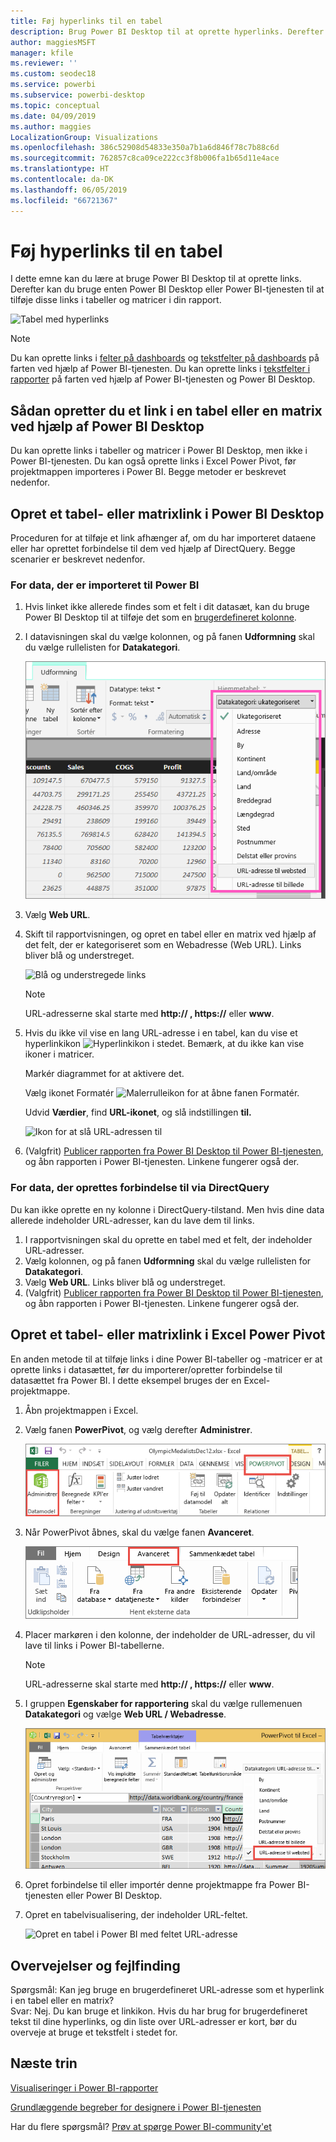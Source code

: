```yaml
---
title: Føj hyperlinks til en tabel
description: Brug Power BI Desktop til at oprette hyperlinks. Derefter kan du bruge enten Power BI Desktop eller Power BI-tjenesten til at føje disse links til tabeller og matricer i din rapport.
author: maggiesMSFT
manager: kfile
ms.reviewer: ''
ms.custom: seodec18
ms.service: powerbi
ms.subservice: powerbi-desktop
ms.topic: conceptual
ms.date: 04/09/2019
ms.author: maggies
LocalizationGroup: Visualizations
ms.openlocfilehash: 386c52908d54833e350a7b1a6d846f78c7b88c6d
ms.sourcegitcommit: 762857c8ca09ce222cc3f8b006fa1b65d11e4ace
ms.translationtype: HT
ms.contentlocale: da-DK
ms.lasthandoff: 06/05/2019
ms.locfileid: "66721367"
---
```

# <a name="add-hyperlinks-to-a-table"></a>Føj hyperlinks til en tabel
I dette emne kan du lære at bruge Power BI Desktop til at oprette links. Derefter kan du bruge enten Power BI Desktop eller Power BI-tjenesten til at tilføje disse links i tabeller og matricer i din rapport. 

![Tabel med hyperlinks](media/power-bi-hyperlinks-in-tables/hyperlinkedtable.png)

> [!NOTE]
> Du kan oprette links i [felter på dashboards](service-dashboard-edit-tile.md) og [tekstfelter på dashboards](service-dashboard-add-widget.md) på farten ved hjælp af Power BI-tjenesten. Du kan oprette links i [tekstfelter i rapporter](service-add-hyperlink-to-text-box.md) på farten ved hjælp af Power BI-tjenesten og Power BI Desktop.
> 

## <a name="to-create-a-hyperlink-in-a-table-or-matrix-using-power-bi-desktop"></a>Sådan opretter du et link i en tabel eller en matrix ved hjælp af Power BI Desktop
Du kan oprette links i tabeller og matricer i Power BI Desktop, men ikke i Power BI-tjenesten. Du kan også oprette links i Excel Power Pivot, før projektmappen importeres i Power BI. Begge metoder er beskrevet nedenfor.

## <a name="create-a-table-or-matrix-hyperlink-in-power-bi-desktop"></a>Opret et tabel- eller matrixlink i Power BI Desktop
Proceduren for at tilføje et link afhænger af, om du har importeret dataene eller har oprettet forbindelse til dem ved hjælp af DirectQuery. Begge scenarier er beskrevet nedenfor.

### <a name="for-data-imported-into-power-bi"></a>For data, der er importeret til Power BI
1. Hvis linket ikke allerede findes som et felt i dit datasæt, kan du bruge Power BI Desktop til at tilføje det som en [brugerdefineret kolonne](desktop-common-query-tasks.md).
2. I datavisningen skal du vælge kolonnen, og på fanen **Udformning** skal du vælge rullelisten for **Datakategori**.
   
    ![Rulleliste med datakategorier](media/power-bi-hyperlinks-in-tables/pbi_data_category.png)
3. Vælg **Web URL**.
4. Skift til rapportvisningen, og opret en tabel eller en matrix ved hjælp af det felt, der er kategoriseret som en Webadresse (Web URL). Links bliver blå og understreget.

    ![Blå og understregede links](media/power-bi-hyperlinks-in-tables/power-bi-table-with-hyperlinks2.png)

    > [!NOTE]
    > URL-adresserne skal starte med **http:// , https://** eller **www**.
    >
   
1. Hvis du ikke vil vise en lang URL-adresse i en tabel, kan du vise et hyperlinkikon  ![Hyperlinkikon](media/power-bi-hyperlinks-in-tables/power-bi-hyperlink-icon.png) i stedet. Bemærk, at du ikke kan vise ikoner i matricer.
   
    Markér diagrammet for at aktivere det.

    Vælg ikonet Formatér ![Malerrulleikon](media/power-bi-hyperlinks-in-tables/power-bi-paintroller.png) for at åbne fanen Formatér.

    Udvid **Værdier**, find **URL-ikonet**, og slå indstillingen **til.**

    ![Ikon for at slå URL-adressen til](media/power-bi-hyperlinks-in-tables/power-bi-url-icon-on.png)

1. (Valgfrit) [Publicer rapporten fra Power BI Desktop til Power BI-tjenesten](guided-learning/publishingandsharing.yml?tutorial-step=2), og åbn rapporten i Power BI-tjenesten. Linkene fungerer også der.

### <a name="for-data-connected-with-directquery"></a>For data, der oprettes forbindelse til via DirectQuery
Du kan ikke oprette en ny kolonne i DirectQuery-tilstand.  Men hvis dine data allerede indeholder URL-adresser, kan du lave dem til links.

1. I rapportvisningen skal du oprette en tabel med et felt, der indeholder URL-adresser.
2. Vælg kolonnen, og på fanen **Udformning** skal du vælge rullelisten for **Datakategori**.
3. Vælg **Web URL**. Links bliver blå og understreget.
4. (Valgfrit) [Publicer rapporten fra Power BI Desktop til Power BI-tjenesten](guided-learning/publishingandsharing.yml?tutorial-step=2), og åbn rapporten i Power BI-tjenesten. Linkene fungerer også der.

## <a name="create-a-table-or-matrix-hyperlink-in-excel-power-pivot"></a>Opret et tabel- eller matrixlink i Excel Power Pivot
En anden metode til at tilføje links i dine Power BI-tabeller og -matricer er at oprette links i datasættet, før du importerer/opretter forbindelse til datasættet fra Power BI. I dette eksempel bruges der en Excel-projektmappe.

1. Åbn projektmappen i Excel.
2. Vælg fanen **PowerPivot**, og vælg derefter **Administrer**.
   
   ![Åbn PowerPivot i Excel](media/power-bi-hyperlinks-in-tables/createhyperlinkinpowerpivot2.png)
1. Når PowerPivot åbnes, skal du vælge fanen **Avanceret**.
   
   ![Fanen Avanceret PowerPivot](media/power-bi-hyperlinks-in-tables/createhyperlinkinpowerpivot3.png)
4. Placer markøren i den kolonne, der indeholder de URL-adresser, du vil lave til links i Power BI-tabellerne.
   
   > [!NOTE]
   > URL-adresserne skal starte med **http:// , https://** eller **www**.
   > 
5. I gruppen **Egenskaber for rapportering** skal du vælge rullemenuen **Datakategori** og vælge **Web URL / Webadresse**. 
   
   ![Rulleliste med datakategorier i Excel](media/power-bi-hyperlinks-in-tables/createhyperlinksnew.png)

6. Opret forbindelse til eller importér denne projektmappe fra Power BI-tjenesten eller Power BI Desktop.
7. Opret en tabelvisualisering, der indeholder URL-feltet.
   
   ![Opret en tabel i Power BI med feltet URL-adresse](media/power-bi-hyperlinks-in-tables/hyperlinksintables.gif)

## <a name="considerations-and-troubleshooting"></a>Overvejelser og fejlfinding
Spørgsmål: Kan jeg bruge en brugerdefineret URL-adresse som et hyperlink i en tabel eller en matrix?    
Svar: Nej. Du kan bruge et linkikon. Hvis du har brug for brugerdefineret tekst til dine hyperlinks, og din liste over URL-adresser er kort, bør du overveje at bruge et tekstfelt i stedet for.


## <a name="next-steps"></a>Næste trin
[Visualiseringer i Power BI-rapporter](visuals/power-bi-report-visualizations.md)

[Grundlæggende begreber for designere i Power BI-tjenesten](service-basic-concepts.md)

Har du flere spørgsmål? [Prøv at spørge Power BI-community'et](http://community.powerbi.com/)

